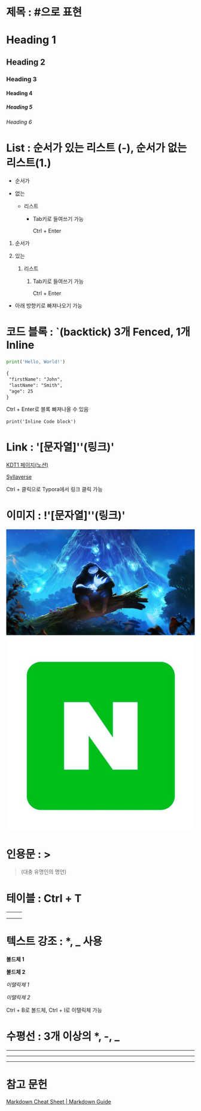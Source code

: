 # 제목 : #으로 표현

# Heading 1

## Heading 2

### Heading 3

#### Heading 4

##### Heading 5

###### Heading 6



# List : 순서가 있는 리스트 (-), 순서가 없는 리스트(1.)

- 순서가

- 없는

  - 리스트

    - Tab키로 들여쓰기 가능

      Ctrl + Enter

1. 순서가

2. 있는

   1. 리스트

      1. Tab키로 들여쓰기 가능

         Ctrl + Enter

- 아래 방향키로 빠져나오기 가능



# 코드 블록 : `(backtick) 3개 Fenced, 1개  Inline

``` python
print('Hello, World!')
```

```
{
 "firstName": "John",
 "lastName": "Smith",
 "age": 25
}
```

Ctrl + Enter로 블록 빠져나올 수 있음

`print('Inline Code block')`



# Link : '[문자열]''(링크)'

[KDT1 페이지(노션)](https://bit.ly/kdt-1)

[Syllaverse](https://bit.ly/kdt-1 )

Ctrl + 클릭으로 Typora에서 링크 클릭 가능



# 이미지 : !'[문자열]''(링크)'

![01](https://github.com/jsy78/TIL/blob/master/Markdown/마크다운%20문법.assets/01.jpg)

[![02](https://github.com/jsy78/TIL/blob/master/Markdown/마크다운%20문법.assets/02.jpg)](https://www.naver.com)

# 인용문 : >

> (대충 유명인의 명언)



# 테이블 : Ctrl + T

|      |      |      |
| ---- | ---- | ---- |
|      |      |      |
|      |      |      |
|      |      |      |



# 텍스트 강조 : *, _ 사용

**볼드체 1**

__볼드체 2__

*이탤릭체 1*

_이탤릭체 2_

Ctrl + B로 볼드체, Ctrl + I로 이탤릭체 가능

# 수평선 : 3개 이상의 *, -, _

***

___

---

# 참고 문헌

[Markdown Cheat Sheet | Markdown Guide](https://www.markdownguide.org/cheat-sheet/)

